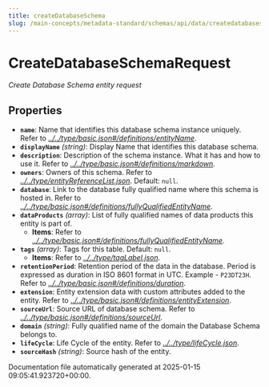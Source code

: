 ```yaml
---
title: createDatabaseSchema
slug: /main-concepts/metadata-standard/schemas/api/data/createdatabaseschema
---
```


# CreateDatabaseSchemaRequest

*Create Database Schema entity request*

## Properties

- **`name`**: Name that identifies this database schema instance uniquely. Refer to *[../../type/basic.json#/definitions/entityName](#/../type/basic.json#/definitions/entityName)*.
- **`displayName`** *(string)*: Display Name that identifies this database schema.
- **`description`**: Description of the schema instance. What it has and how to use it. Refer to *[../../type/basic.json#/definitions/markdown](#/../type/basic.json#/definitions/markdown)*.
- **`owners`**: Owners of this schema. Refer to *[../../type/entityReferenceList.json](#/../type/entityReferenceList.json)*. Default: `null`.
- **`database`**: Link to the database fully qualified name where this schema is hosted in. Refer to *[../../type/basic.json#/definitions/fullyQualifiedEntityName](#/../type/basic.json#/definitions/fullyQualifiedEntityName)*.
- **`dataProducts`** *(array)*: List of fully qualified names of data products this entity is part of.
  - **Items**: Refer to *[../../type/basic.json#/definitions/fullyQualifiedEntityName](#/../type/basic.json#/definitions/fullyQualifiedEntityName)*.
- **`tags`** *(array)*: Tags for this table. Default: `null`.
  - **Items**: Refer to *[../../type/tagLabel.json](#/../type/tagLabel.json)*.
- **`retentionPeriod`**: Retention period of the data in the database. Period is expressed as duration in ISO 8601 format in UTC. Example - `P23DT23H`. Refer to *[../../type/basic.json#/definitions/duration](#/../type/basic.json#/definitions/duration)*.
- **`extension`**: Entity extension data with custom attributes added to the entity. Refer to *[../../type/basic.json#/definitions/entityExtension](#/../type/basic.json#/definitions/entityExtension)*.
- **`sourceUrl`**: Source URL of database schema. Refer to *[../../type/basic.json#/definitions/sourceUrl](#/../type/basic.json#/definitions/sourceUrl)*.
- **`domain`** *(string)*: Fully qualified name of the domain the Database Schema belongs to.
- **`lifeCycle`**: Life Cycle of the entity. Refer to *[../../type/lifeCycle.json](#/../type/lifeCycle.json)*.
- **`sourceHash`** *(string)*: Source hash of the entity.


Documentation file automatically generated at 2025-01-15 09:05:41.923720+00:00.
